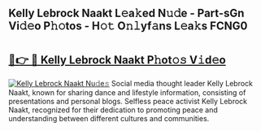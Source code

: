 ## Kelly Lebrock Naakt L𝚎a𝚔ed N𝚞𝚍e - Part-sGn Vi𝚍𝚎o P𝚑𝚘tos - H𝚘𝚝 O𝚗𝚕yf𝚊ns L𝚎a𝚔s FCNG0

# <h2><a href="http://kfbb5v9.oniu.top/?m=Kelly+Lebrock+Naakt">🔗👉 🔴 Kelly Lebrock Naakt P𝚑ot𝚘𝚜 V𝚒d𝚎o</a></h2>

[![Kelly Lebrock Naakt Nu𝚍e𝚜](https://i.imgur.com/0qMVB7G.gif)](http://kfbb5v9.oniu.top/?m=Kelly+Lebrock+Naakt)
Social media thought leader Kelly Lebrock Naakt, known for sharing dance and lifestyle information, consisting of presentations and personal blogs. Selfless peace activist Kelly Lebrock Naakt, recognized for their dedication to promoting peace and understanding between different cultures and communities.  
